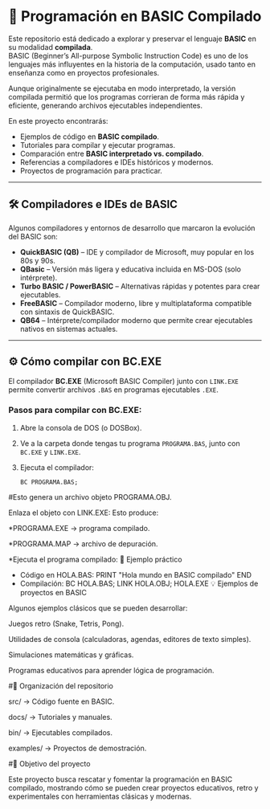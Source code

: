# 🚀 Programación en BASIC Compilado

Este repositorio está dedicado a explorar y preservar el lenguaje **BASIC** en su modalidad **compilada**.  
BASIC (Beginner’s All-purpose Symbolic Instruction Code) es uno de los lenguajes más influyentes en la historia de la computación, usado tanto en enseñanza como en proyectos profesionales.  

Aunque originalmente se ejecutaba en modo interpretado, la versión compilada permitió que los programas corrieran de forma más rápida y eficiente, generando archivos ejecutables independientes.

En este proyecto encontrarás:
- Ejemplos de código en **BASIC compilado**.  
- Tutoriales para compilar y ejecutar programas.  
- Comparación entre **BASIC interpretado vs. compilado**.  
- Referencias a compiladores e IDEs históricos y modernos.  
- Proyectos de programación para practicar.  

---

## 🛠️ Compiladores e IDEs de BASIC

Algunos compiladores y entornos de desarrollo que marcaron la evolución del BASIC son:  

- **QuickBASIC (QB)** – IDE y compilador de Microsoft, muy popular en los 80s y 90s.  
- **QBasic** – Versión más ligera y educativa incluida en MS-DOS (solo intérprete).  
- **Turbo BASIC / PowerBASIC** – Alternativas rápidas y potentes para crear ejecutables.  
- **FreeBASIC** – Compilador moderno, libre y multiplataforma compatible con sintaxis de QuickBASIC.  
- **QB64** – Intérprete/compilador moderno que permite crear ejecutables nativos en sistemas actuales.  

---

## ⚙️ Cómo compilar con BC.EXE

El compilador **BC.EXE** (Microsoft BASIC Compiler) junto con `LINK.EXE` permite convertir archivos `.BAS` en programas ejecutables `.EXE`.

### Pasos para compilar con BC.EXE:

1. Abre la consola de DOS (o DOSBox).  
2. Ve a la carpeta donde tengas tu programa `PROGRAMA.BAS`, junto con `BC.EXE` y `LINK.EXE`.  
3. Ejecuta el compilador:

   ```dos
   BC PROGRAMA.BAS;
#Esto genera un archivo objeto PROGRAMA.OBJ.

Enlaza el objeto con LINK.EXE:
Esto produce:

*PROGRAMA.EXE → programa compilado.

*PROGRAMA.MAP → archivo de depuración.

*Ejecuta el programa compilado:
📝 Ejemplo práctico

* Código en HOLA.BAS:
  PRINT "Hola mundo en BASIC compilado"
END
* Compilación:
BC HOLA.BAS;
LINK HOLA.OBJ;
HOLA.EXE
💡 Ejemplos de proyectos en BASIC

Algunos ejemplos clásicos que se pueden desarrollar:

Juegos retro (Snake, Tetris, Pong).

Utilidades de consola (calculadoras, agendas, editores de texto simples).

Simulaciones matemáticas y gráficas.

Programas educativos para aprender lógica de programación.

#📂 Organización del repositorio

src/ → Código fuente en BASIC.

docs/ → Tutoriales y manuales.

bin/ → Ejecutables compilados.

examples/ → Proyectos de demostración.

#🎯 Objetivo del proyecto

Este proyecto busca rescatar y fomentar la programación en BASIC compilado, mostrando cómo se pueden crear proyectos educativos, retro y experimentales con herramientas clásicas y modernas.
